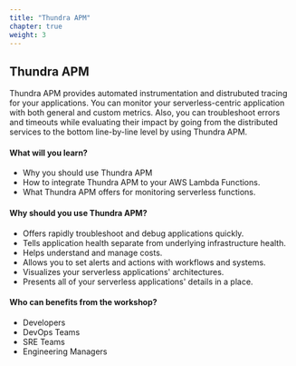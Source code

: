 ```yaml
---
title: "Thundra APM"
chapter: true
weight: 3
---
```


## Thundra APM

Thundra APM provides automated instrumentation and distrubuted tracing for your applications. You can monitor your serverless-centric application with both general and custom metrics. Also, you can troubleshoot errors and timeouts while evaluating their impact by going from the distributed services to the bottom line-by-line level by using Thundra APM.



#### What will you learn?
* Why you should use Thundra APM
* How to integrate Thundra APM to your AWS Lambda Functions.
* What Thundra APM offers for monitoring serverless functions.


#### Why should you use Thundra APM?
* Offers rapidly troubleshoot and debug applications quickly.
* Tells application health separate from underlying infrastructure health.
* Helps understand and manage costs.
* Allows you to set alerts and actions with workflows and systems.
* Visualizes your serverless applications' architectures.
* Presents all of your serverless applications' details in a place.


#### Who can benefits from the workshop?
* Developers
* DevOps Teams
* SRE Teams
* Engineering Managers

